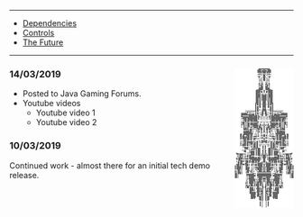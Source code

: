 * * *

* [Dependencies](md/DEPENDENCIES.md)
* [Controls](md/CONTROLS.md)
* [The Future](md/FUTURE.md)

* * *

### 14/03/2019 <img align="right" src="images/10cc2cf3-da2f-4c81-b925-fec57ae0336e.png">

* Posted to Java Gaming Forums.
* Youtube videos
    * Youtube video 1
    * Youtube video 2

### 10/03/2019

Continued work - almost there for an initial tech demo release.
